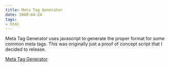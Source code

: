 ```yaml
---
title: Meta Tag Generator
date: 2008-04-24
tags:
- html
---
```

Meta Tag Generator uses javascript to generate the proper format for some  			common meta tags.  This was originally just a proof of concept 			script that I decided to release.

<!--more-->

[Meta Tag Generator](/uploads/2008/metataggenerator_01a.zip)
